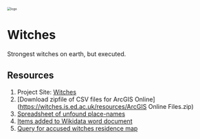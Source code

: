 <img src="https://witches.is.ed.ac.uk/_nuxt/img/main-logo.e1b0635.png" alt="logo" style="zoom: 50%;" />

# Witches

Strongest witches on earth, but executed.



## Resources

1. Project Site: [Witches](https://witches.is.ed.ac.uk/)
2. [Download zipfile of CSV files for ArcGIS Online](https://witches.is.ed.ac.uk/resources/ArcGIS Online Files.zip)
3. [Spreadsheet of unfound place-names](https://docs.google.com/spreadsheets/d/14W8cWmqTaTgkwTFOjMYzV-BzqJgrGz8dKafmGfeuFPs/edit?usp=sharing)
4. [Items added to Wikidata word document](https://docs.google.com/document/d/14JcTa6twIjsx69ifoZxVf-VaXR7nFmmQhu52zXUYUD4/edit?usp=sharing)
5. [Query for accused witches residence map](https://w.wiki/6rX)
